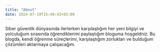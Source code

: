 ```yaml
---
title: "About"
date: 2024-07-19T15:49:43+03:00
---
```


Siber güvenlik dünyasında ilerlerken karşılaştığım her yeni bilgiyi ve yolculuğum sırasında öğrendiklerimi paylaştığım bloguma hoşgeldniz. Bu blogda, kendi öğrenme süreçlerimi, karşılaştığım zorlukları ve bulduğum çözümleri aktarmaya çalışacağım.
